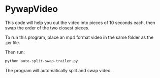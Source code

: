 # PywapVideo
This code will help you cut the video into pieces of 10 seconds each, then swap the order of the two closest pieces.

To run this program, place an mp4 format video in the same folder as the .py file.

Then run:
```bash
python auto-split-swap-trailer.py
```

The program will automatically split and swap video.
